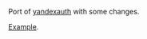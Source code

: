 Port of [yandexauth](https://github.com/oklookat/yandexauth) with some changes.

[Example](src/test/kotlin/ru/oklookat/yandexauth4k/YandexAuth4kTest.kt).
